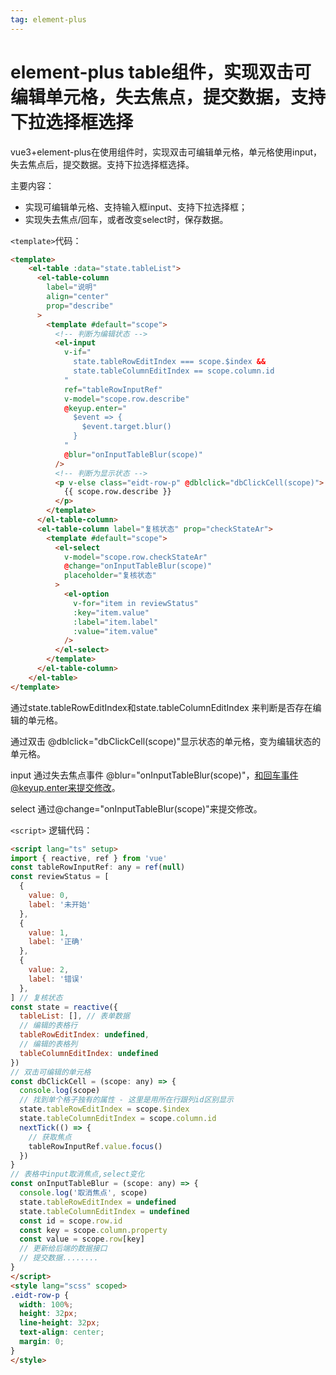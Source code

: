 ```yaml
---
tag: element-plus
---
```


# element-plus table组件，实现双击可编辑单元格，失去焦点，提交数据，支持下拉选择框选择

vue3+element-plus在使用<el-table>组件时，实现双击可编辑单元格，单元格使用input，失去焦点后，提交数据。支持下拉选择框选择。

主要内容：

- 实现可编辑单元格、支持输入框input、支持下拉选择框；
- 实现失去焦点/回车，或者改变select时，保存数据。

`<template>`代码：

```html
<template>
	<el-table :data="state.tableList">
      <el-table-column
        label="说明"
        align="center"
        prop="describe"
      >
        <template #default="scope">
          <!-- 判断为编辑状态 -->
          <el-input
            v-if="
              state.tableRowEditIndex === scope.$index &&
              state.tableColumnEditIndex == scope.column.id
            "
            ref="tableRowInputRef"
            v-model="scope.row.describe"
            @keyup.enter="
              $event => {
                $event.target.blur()
              }
            "
            @blur="onInputTableBlur(scope)"
          />
          <!-- 判断为显示状态 -->
          <p v-else class="eidt-row-p" @dblclick="dbClickCell(scope)">
            {{ scope.row.describe }}
          </p>
        </template>
      </el-table-column>
      <el-table-column label="复核状态" prop="checkStateAr">
        <template #default="scope">
          <el-select
            v-model="scope.row.checkStateAr"
            @change="onInputTableBlur(scope)"
            placeholder="复核状态"
          >
            <el-option
              v-for="item in reviewStatus"
              :key="item.value"
              :label="item.label"
              :value="item.value"
            />
          </el-select>
        </template>
      </el-table-column>
	</el-table>
</template>
```

通过state.tableRowEditIndex和state.tableColumnEditIndex 来判断是否存在编辑的单元格。

通过双击 @dblclick="dbClickCell(scope)"显示状态的单元格，变为编辑状态的单元格。

input 通过失去焦点事件 @blur="onInputTableBlur(scope)"，和回车事件@keyup.enter来提交修改。

select 通过@change="onInputTableBlur(scope)"来提交修改。


`<script>` 逻辑代码：

```html
<script lang="ts" setup>
import { reactive, ref } from 'vue'
const tableRowInputRef: any = ref(null)
const reviewStatus = [
  {
    value: 0,
    label: '未开始'
  },
  {
    value: 1,
    label: '正确'
  },
  {
    value: 2,
    label: '错误'
  },
] // 复核状态
const state = reactive({
  tableList: [], // 表单数据
  // 编辑的表格行
  tableRowEditIndex: undefined,
  // 编辑的表格列
  tableColumnEditIndex: undefined
})
// 双击可编辑的单元格
const dbClickCell = (scope: any) => {
  console.log(scope)
  // 找到单个格子独有的属性 - 这里是用所在行跟列id区别显示
  state.tableRowEditIndex = scope.$index
  state.tableColumnEditIndex = scope.column.id
  nextTick(() => { 
  	// 获取焦点
    tableRowInputRef.value.focus()
  })
}
// 表格中input取消焦点,select变化
const onInputTableBlur = (scope: any) => {
  console.log('取消焦点', scope)
  state.tableRowEditIndex = undefined
  state.tableColumnEditIndex = undefined
  const id = scope.row.id
  const key = scope.column.property
  const value = scope.row[key]
  // 更新给后端的数据接口
  // 提交数据........
}
</script>
<style lang="scss" scoped>
.eidt-row-p {
  width: 100%;
  height: 32px;
  line-height: 32px;
  text-align: center;
  margin: 0;
}
</style>
```
